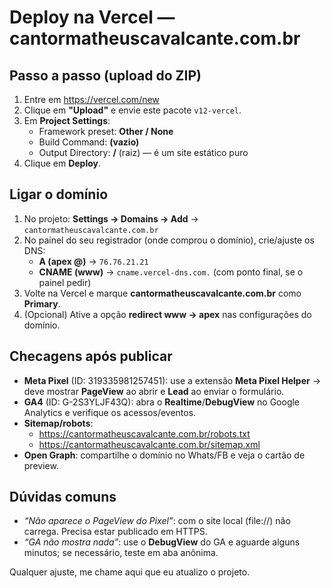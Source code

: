 
# Deploy na Vercel — cantormatheuscavalcante.com.br

## Passo a passo (upload do ZIP)
1. Entre em https://vercel.com/new
2. Clique em **"Upload"** e envie este pacote `v12-vercel`.
3. Em **Project Settings**:
   - Framework preset: **Other / None**
   - Build Command: **(vazio)**
   - Output Directory: **/** (raiz) — é um site estático puro
4. Clique em **Deploy**.

## Ligar o domínio
1. No projeto: **Settings → Domains → Add** → `cantormatheuscavalcante.com.br`
2. No painel do seu registrador (onde comprou o domínio), crie/ajuste os DNS:
   - **A (apex @)** → `76.76.21.21`
   - **CNAME (www)** → `cname.vercel-dns.com.` (com ponto final, se o painel pedir)
3. Volte na Vercel e marque **cantormatheuscavalcante.com.br** como **Primary**.
4. (Opcional) Ative a opção **redirect www → apex** nas configurações do domínio.

## Checagens após publicar
- **Meta Pixel** (ID: 319335981257451): use a extensão **Meta Pixel Helper** → deve mostrar **PageView** ao abrir e **Lead** ao enviar o formulário.
- **GA4** (ID: G-2S3YLJF43Q): abra o **Realtime**/**DebugView** no Google Analytics e verifique os acessos/eventos.
- **Sitemap/robots**: 
  - https://cantormatheuscavalcante.com.br/robots.txt
  - https://cantormatheuscavalcante.com.br/sitemap.xml
- **Open Graph**: compartilhe o domínio no Whats/FB e veja o cartão de preview.

## Dúvidas comuns
- *“Não aparece o PageView do Pixel”*: com o site local (file://) não carrega. Precisa estar publicado em HTTPS.
- *“GA não mostra nada”*: use o **DebugView** do GA e aguarde alguns minutos; se necessário, teste em aba anônima.

Qualquer ajuste, me chame aqui que eu atualizo o projeto.

